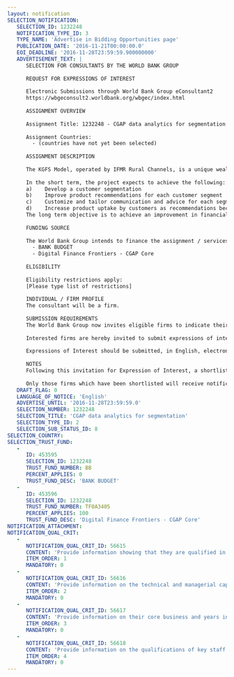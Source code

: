 ```yaml
---
layout: notification
SELECTION_NOTIFICATION: 
   SELECTION_ID: 1232248
   NOTIFICATION_TYPE_ID: 3
   TYPE_NAME: 'Advertise in Bidding Opportunities page'
   PUBLICATION_DATE: '2016-11-21T00:00:00.0'
   EOI_DEADLINE: '2016-11-28T23:59:59.900000000'
   ADVERTISEMENT_TEXT: |
      SELECTION FOR CONSULTANTS BY THE WORLD BANK GROUP
      
      REQUEST FOR EXPRESSIONS OF INTEREST
      
      Electronic Submissions through World Bank Group eConsultant2
      https://wbgeconsult2.worldbank.org/wbgec/index.html
      
      ASSIGNMENT OVERVIEW
      
      Assignment Title: 1232248 - CGAP data analytics for segmentation
      
      Assignment Countries:
        - (countries have not yet been selected)
      
      ASSIGNMENT DESCRIPTION
      
      The KGFS Model, operated by IFMR Rural Channels, is a unique wealth management approach to servicing low income households in rural India. CGAP is partnering with IFMR Rural Channels to improve the current algorithm and rules guiding product advisory by leveraging historical data to create distinct customer segments and tailor advisory and recommendations to each segment. We believe an improved tool for wealth managers can be developed by analyzing how households have interacted with products historically and how their well-being has evolved.   
      
      In the short term, the project expects to achieve the following:
      a)	Develop a customer segmentation 
      b)	Improve product recommendations for each customer segment 
      c)	Customize and tailor communication and advice for each segment
      d)	Increase product uptake by customers as recommendations become more tailored to their needs
      The long term objective is to achieve an improvement in financial well-being for the customers.
      
      FUNDING SOURCE
      
      The World Bank Group intends to finance the assignment / services described below under the following:
        - BANK BUDGET
        - Digital Finance Frontiers - CGAP Core
      
      ELIGIBILITY
      
      Eligibility restrictions apply:
      [Please type list of restrictions]
      
      INDIVIDUAL / FIRM PROFILE
      The consultant will be a firm. 
      
      SUBMISSION REQUIREMENTS
      The World Bank Group now invites eligible firms to indicate their interest in providing the services.  Interested firms must provide information indicating that they are qualified to perform the services (brochures, description of similar assignments, experience in similar conditions, availability of appropriate skills among staff, etc. for firms; CV and cover letter for individuals).  Please note that the total size of all attachments should be less than 5MB.  Consultants may associate to enhance their qualifications.
      
      Interested firms are hereby invited to submit expressions of interest.
      
      Expressions of Interest should be submitted, in English, electronically through World Bank Group eConsultant2 (https://wbgeconsult2.worldbank.org/wbgec/index.html)
      
      NOTES
      Following this invitation for Expression of Interest, a shortlist of qualified firms will be formally invited to submit proposals. Shortlisting and selection will be subject to the availability of funding.
      
      Only those firms which have been shortlisted will receive notification. No debrief will be provided to firms which have not been shortlisted.
   DRAFT_FLAG: 0
   LANGUAGE_OF_NOTICE: 'English'
   ADVERTISE_UNTIL: '2016-11-28T23:59:59.0'
   SELECTION_NUMBER: 1232248
   SELECTION_TITLE: 'CGAP data analytics for segmentation'
   SELECTION_TYPE_ID: 2
   SELECTION_SUB_STATUS_ID: 8
SELECTION_COUNTRY: 
SELECTION_TRUST_FUND: 
   - 
      ID: 453595
      SELECTION_ID: 1232248
      TRUST_FUND_NUMBER: BB
      PERCENT_APPLIES: 0
      TRUST_FUND_DESC: 'BANK BUDGET'
   - 
      ID: 453596
      SELECTION_ID: 1232248
      TRUST_FUND_NUMBER: TF0A3405
      PERCENT_APPLIES: 100
      TRUST_FUND_DESC: 'Digital Finance Frontiers - CGAP Core'
NOTIFICATION_ATTACHMENT: 
NOTIFICATION_QUAL_CRIT: 
   - 
      NOTIFICATION_QUAL_CRIT_ID: 56615
      CONTENT: 'Provide information showing that they are qualified in the field of the assignment.'
      ITEM_ORDER: 1
      MANDATORY: 0
   - 
      NOTIFICATION_QUAL_CRIT_ID: 56616
      CONTENT: 'Provide information on the technical and managerial capabilities of the firm.'
      ITEM_ORDER: 2
      MANDATORY: 0
   - 
      NOTIFICATION_QUAL_CRIT_ID: 56617
      CONTENT: 'Provide information on their core business and years in business.'
      ITEM_ORDER: 3
      MANDATORY: 0
   - 
      NOTIFICATION_QUAL_CRIT_ID: 56618
      CONTENT: 'Provide information on the qualifications of key staff.'
      ITEM_ORDER: 4
      MANDATORY: 0
---
```

